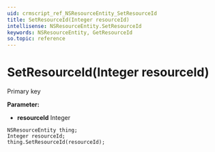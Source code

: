 ```yaml
---
uid: crmscript_ref_NSResourceEntity_SetResourceId
title: SetResourceId(Integer resourceId)
intellisense: NSResourceEntity.SetResourceId
keywords: NSResourceEntity, GetResourceId
so.topic: reference
---
```


# SetResourceId(Integer resourceId)

Primary key

**Parameter:** 
 - **resourceId** Integer

```crmscript
NSResourceEntity thing;
Integer resourceId;
thing.SetResourceId(resourceId);
```

